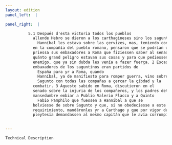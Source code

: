```yaml
---
layout: edition
panel_left:  |

panel_right:  |

          5.1 Después d'esta victoria todos los pueblos
            allende Hebro se dieron a los carthagineses sino los saguntinos, los quales aunque vían cómo
              Hanníbal les estava sobre las çervizes, mas, teniendo confiança
            en la compañía del pueblo romano, pensaron que se podrían defender, y embiaron a grand
            priessa sus embaxadores a Roma que fiziessen saber al senado en
            quánto grand peligro estavan sus cosas y para que pediessen ayuda contra el muy áspero
            enemigo, que ya sin dubda les venía a fazer fuerça. 2 Escassamente los
            embaxadores de los saguntinos eran partidos de
              España para yr a Roma, quando
              Hanníbal, ya de manifiesto para romper guerra, vino sobre
              Sagunto con todas las compañas a çercar la çibdad y la
            combatir. 3 Aquesto sabido en Roma, discutieron en el
            senado sobre la injuria de los compañeros, y los padres determinaron con acuerdo de
            mansedumbre embiar a Publio Valerio Flacco y a Quinto
              Fabio Pamphilo que fuessen a Hanníbal a que se
            bolviesse de sobre Sagunto y que, si no obedeciesse a este
            requirimiento, mandáronles yr a Carthago y que por vigor de la
            pleytesía demandassen al mesmo capitán que le avía corrompido.
        

---
```



    Technical Description
